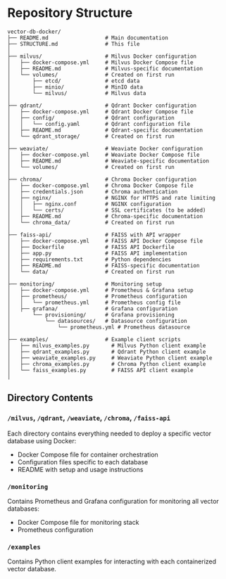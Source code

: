 # Repository Structure

```
vector-db-docker/
├── README.md                  # Main documentation
├── STRUCTURE.md               # This file
│
├── milvus/                    # Milvus Docker configuration
│   ├── docker-compose.yml     # Milvus Docker Compose file
│   ├── README.md              # Milvus-specific documentation
│   └── volumes/               # Created on first run
│       ├── etcd/              # etcd data
│       ├── minio/             # MinIO data
│       └── milvus/            # Milvus data
│
├── qdrant/                    # Qdrant Docker configuration
│   ├── docker-compose.yml     # Qdrant Docker Compose file
│   ├── config/                # Qdrant configuration
│   │   └── config.yaml        # Qdrant configuration file
│   ├── README.md              # Qdrant-specific documentation
│   └── qdrant_storage/        # Created on first run
│
├── weaviate/                  # Weaviate Docker configuration
│   ├── docker-compose.yml     # Weaviate Docker Compose file
│   ├── README.md              # Weaviate-specific documentation
│   └── volumes/               # Created on first run
│
├── chroma/                    # Chroma Docker configuration
│   ├── docker-compose.yml     # Chroma Docker Compose file
│   ├── credentials.json       # Chroma authentication
│   ├── nginx/                 # NGINX for HTTPS and rate limiting
│   │   ├── nginx.conf         # NGINX configuration
│   │   └── certs/             # SSL certificates (to be added)
│   ├── README.md              # Chroma-specific documentation
│   └── chroma_data/           # Created on first run
│
├── faiss-api/                 # FAISS with API wrapper
│   ├── docker-compose.yml     # FAISS API Docker Compose file
│   ├── Dockerfile             # FAISS API Dockerfile
│   ├── app.py                 # FAISS API implementation
│   ├── requirements.txt       # Python dependencies
│   ├── README.md              # FAISS-specific documentation
│   └── data/                  # Created on first run
│
├── monitoring/                # Monitoring setup
│   ├── docker-compose.yml     # Prometheus & Grafana setup
│   ├── prometheus/            # Prometheus configuration
│   │   └── prometheus.yml     # Prometheus config file
│   ├── grafana/               # Grafana configuration
│       └── provisioning/      # Grafana provisioning
│           └── datasources/   # Datasource configuration
│               └── prometheus.yml # Prometheus datasource 
│
├── examples/                  # Example client scripts
│   ├── milvus_examples.py       # Milvus Python client example
│   ├── qdrant_examples.py       # Qdrant Python client example
│   ├── weaviate_examples.py     # Weaviate Python client example
│   ├── chroma_examples.py       # Chroma Python client example
│   └── faiss_examples.py        # FAISS API client example
│

```

## Directory Contents

### `/milvus`, `/qdrant`, `/weaviate`, `/chroma`, `/faiss-api`

Each directory contains everything needed to deploy a specific vector database using Docker:
- Docker Compose file for container orchestration
- Configuration files specific to each database
- README with setup and usage instructions

### `/monitoring`

Contains Prometheus and Grafana configuration for monitoring all vector databases:
- Docker Compose file for monitoring stack
- Prometheus configuration


### `/examples`

Contains Python client examples for interacting with each containerized vector database.


